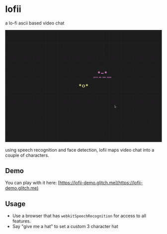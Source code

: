 lofii
=================

a lo-fi ascii based video chat

![demo gif](https://github.com/bwasti/lofii/blob/main/demo.gif?raw=true)

using speech recognition and face detection, lofii maps video chat into
a couple of characters.

## Demo

You can play with it here: [https://lofii-demo.glitch.me](https://lofii-demo.glitch.me)

## Usage

- Use a browser that has `webkitSpeechRecognition` for access to all features.
- Say "give me a hat" to set a custom 3 character hat


